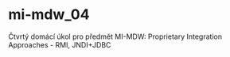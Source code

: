 # mi-mdw_04

Čtvrtý domácí úkol pro předmět MI-MDW: Proprietary Integration Approaches - RMI, JNDI+JDBC
